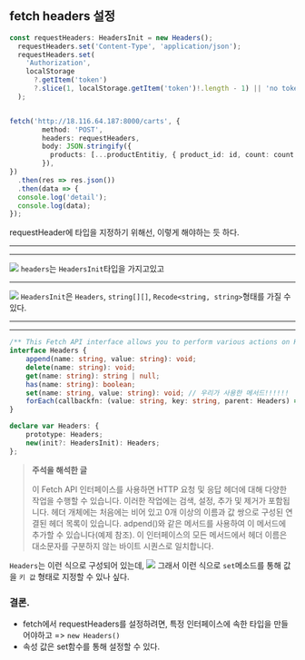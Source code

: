 ## fetch headers 설정
```ts
const requestHeaders: HeadersInit = new Headers();
  requestHeaders.set('Content-Type', 'application/json');
  requestHeaders.set(
    'Authorization',
    localStorage
      ?.getItem('token')
      ?.slice(1, localStorage.getItem('token')!.length - 1) || 'no token'
  );


fetch('http://18.116.64.187:8000/carts', {
        method: 'POST',
        headers: requestHeaders,
        body: JSON.stringify({
          products: [...productEntitiy, { product_id: id, count: count }],
        }),
})
  .then(res => res.json())
  .then(data => {
  console.log('detail');
  console.log(data);
});

```
requestHeader에 타입을 지정하기 위해선, 이렇게 해야하는 듯 하다.

----
----

![](https://images.velog.io/images/16616516/post/63988d19-c838-43aa-b476-8df5ae14851e/image.png)
`headers`는 `HeadersInit`타입을 가지고있고

----

![](https://images.velog.io/images/16616516/post/30d0687d-801b-4c67-94d0-d8544ce95200/image.png)
`HeadersInit`은 `Headers`, `string[][]`, `Recode<string, string>`형태를 가질 수 있다.

----
----

```ts
/** This Fetch API interface allows you to perform various actions on HTTP request and response headers. These actions include retrieving, setting, adding to, and removing. A Headers object has an associated header list, which is initially empty and consists of zero or more name and value pairs.  You can add to this using methods like append() (see Examples.) In all methods of this interface, header names are matched by case-insensitive byte sequence. */
interface Headers {
    append(name: string, value: string): void;
    delete(name: string): void;
    get(name: string): string | null;
    has(name: string): boolean;
    set(name: string, value: string): void; // 우리가 사용한 메서드!!!!!!
    forEach(callbackfn: (value: string, key: string, parent: Headers) => void, thisArg?: any): void;
}

declare var Headers: {
    prototype: Headers;
    new(init?: HeadersInit): Headers;
};
```
> **주석을 해석한 글**
> 
> 이 Fetch API 인터페이스를 사용하면 HTTP 요청 및 응답 헤더에 대해 다양한 작업을 수행할 수 있습니다. 이러한 작업에는 검색, 설정, 추가 및 제거가 포함됩니다. 헤더 개체에는 처음에는 비어 있고 0개 이상의 이름과 값 쌍으로 구성된 연결된 헤더 목록이 있습니다.  adpend()와 같은 메서드를 사용하여 이 메서드에 추가할 수 있습니다(예제 참조). 이 인터페이스의 모든 메서드에서 헤더 이름은 대소문자를 구분하지 않는 바이트 시퀀스로 일치합니다.

`Headers`는 이런 식으로 구성되어 있는데,
![](https://images.velog.io/images/16616516/post/03a3a0a2-3544-4395-81f5-885541528aad/image.png)
그래서 이런 식으로 `set`메소드를 통해 값을 `키 값` 형태로 지정할 수 있나 싶다.

### 결론.
- fetch에서 requestHeaders를 설정하려면, 특정 인터페이스에 속한 타입을 만들어야하고 => `new Headers()`
- 속성 값은 set함수를 통해 설정할 수 있다.
